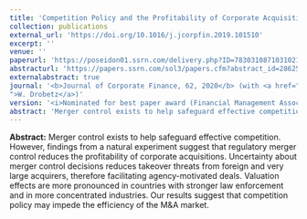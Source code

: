 ```yaml
---
title: 'Competition Policy and the Profitability of Corporate Acquisitions'
collection: publications
external_url: 'https://doi.org/10.1016/j.jcorpfin.2019.101510'
excerpt: ''
venue: ''
paperurl: 'https://poseidon01.ssrn.com/delivery.php?ID=783031087103102109019067106096113074063015063050001069009094103076007083089029105000118103033036108010105026028090066116083109116022071001083087124102127080104125066038085042102001067013010111070116107106107121080088108005083004001024098078096029021082&EXT=pdf'
abstracturl: 'https://papers.ssrn.com/sol3/papers.cfm?abstract_id=2862551'
externalabstract: true
journal: '<b>Journal of Corporate Finance, 62, 2020</b> (with <a href="https://www.jbs.cam.ac.uk/faculty-research/faculty-a-z/gishan-dissanaike/">G. Dissanaike</a> and <a href="https://www.bwl.uni-hamburg.de/finance/team/drobetz.html
">W. Drobetz</a>)'
version: '<i>Nominated for best paper award (Financial Management Association)</i>'
abstract: 'Merger control exists to help safeguard effective competition. However, findings from a natural experiment suggest that regulatory merger control reduces the profitability of corporate acquisitions. Uncertainty about merger control decisions reduces takeover threats from foreign and very large acquirers, therefore facilitating agency-motivated deals. Valuation effects are more pronounced in countries with stronger law enforcement and in more concentrated industries. Our results suggest that competition policy may impede the efficiency of the M&A market.'
---
```


<strong>Abstract:</strong> Merger control exists to help safeguard effective competition. However, findings from a natural experiment suggest that regulatory merger control reduces the profitability of corporate acquisitions. Uncertainty about merger control decisions reduces takeover threats from foreign and very large acquirers, therefore facilitating agency-motivated deals. Valuation effects are more pronounced in countries with stronger law enforcement and in more concentrated industries. Our results suggest that competition policy may impede the efficiency of the M&A market.

